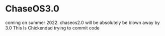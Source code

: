 # ChaseOS3.0
coming on summer 2022.
chaseos2.0 will be absolutely be blown away by 3.0
This Is Chickendad trying to commit code